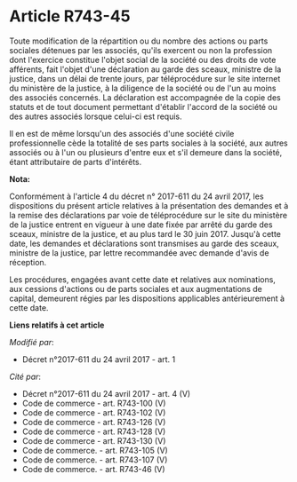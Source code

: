 # Article R743-45

Toute modification de la répartition ou du nombre des actions ou parts sociales détenues par les associés, qu'ils exercent ou
non la profession dont l'exercice constitue l'objet social de la société ou des droits de vote afférents, fait l'objet d'une
déclaration au garde des sceaux, ministre de la justice, dans un délai de trente jours, par téléprocédure sur le site
internet du ministère de la justice, à la diligence de la société ou de l'un au moins des associés concernés. La déclaration
est accompagnée de la copie des statuts et de tout document permettant d'établir l'accord de la société ou des autres
associés lorsque celui-ci est requis.

Il en est de même lorsqu'un des associés d'une société civile professionnelle cède la totalité de ses parts sociales à la
société, aux autres associés ou à l'un ou plusieurs d'entre eux et s'il demeure dans la société, étant attributaire de parts
d'intérêts.

**Nota:**

Conformément à l'article 4 du décret n° 2017-611 du 24 avril 2017, les dispositions du présent article relatives à la
présentation des demandes et à la remise des déclarations par voie de téléprocédure sur le site du ministère de la justice
entrent en vigueur à une date fixée par arrêté du garde des sceaux, ministre de la justice, et au plus tard le 30 juin 2017.
Jusqu'à cette date, les demandes et déclarations sont transmises au garde des sceaux, ministre de la justice, par lettre
recommandée avec demande d'avis de réception.

Les procédures, engagées avant cette date et relatives aux nominations, aux cessions d'actions ou de parts sociales et aux
augmentations de capital, demeurent régies par les dispositions applicables antérieurement à cette date.

**Liens relatifs à cet article**

_Modifié par_:

  - Décret n°2017-611 du 24 avril 2017 - art. 1

_Cité par_:

  - Décret n°2017-611 du 24 avril 2017 - art. 4 (V)
  - Code de commerce - art. R743-100 (V)
  - Code de commerce - art. R743-102 (V)
  - Code de commerce - art. R743-126 (V)
  - Code de commerce - art. R743-128 (V)
  - Code de commerce - art. R743-130 (V)
  - Code de commerce. - art. R743-105 (V)
  - Code de commerce. - art. R743-107 (V)
  - Code de commerce. - art. R743-46 (V)

